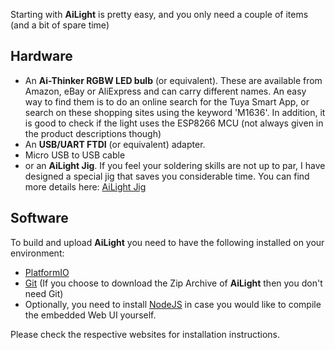 Starting with **AiLight** is pretty easy, and you only need a couple of items (and a bit of spare time)

## Hardware
* An **Ai-Thinker RGBW LED bulb** (or equivalent). These are available from Amazon, eBay or AliExpress and can carry different names. An easy way to find them is to do an online search for the Tuya Smart App, or search on these shopping sites using the keyword 'M1636'. In addition, it is good to check if the light uses the ESP8266 MCU (not always given in the product descriptions though)
* An **USB/UART FTDI** (or equivalent) adapter.
* Micro USB to USB cable
* or an **AiLight Jig**. If you feel your soldering skills are not up to par, I have designed a special jig that saves you considerable time. You can find more details here: [AiLight Jig](https://www.sachatelgenhof.nl/blog/ailight-jig)

## Software
To build and upload **AiLight** you need to have the following installed on your environment:
* [PlatformIO](http://platformio.org/)
* [Git](https://git-scm.com) (If you choose to download the Zip Archive of **AiLight** then you don't need Git)
* Optionally, you need to install [NodeJS](https://nodejs.org/en/) in case you would like to compile the embedded Web UI yourself. 

Please check the respective websites for installation instructions.